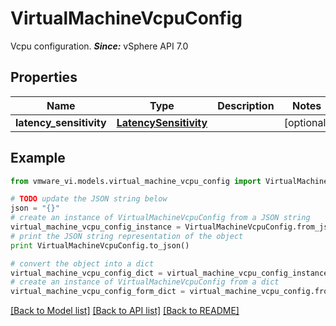# VirtualMachineVcpuConfig

Vcpu configuration.  ***Since:*** vSphere API 7.0 

## Properties
Name | Type | Description | Notes
------------ | ------------- | ------------- | -------------
**latency_sensitivity** | [**LatencySensitivity**](LatencySensitivity.md) |  | [optional] 

## Example

```python
from vmware_vi.models.virtual_machine_vcpu_config import VirtualMachineVcpuConfig

# TODO update the JSON string below
json = "{}"
# create an instance of VirtualMachineVcpuConfig from a JSON string
virtual_machine_vcpu_config_instance = VirtualMachineVcpuConfig.from_json(json)
# print the JSON string representation of the object
print VirtualMachineVcpuConfig.to_json()

# convert the object into a dict
virtual_machine_vcpu_config_dict = virtual_machine_vcpu_config_instance.to_dict()
# create an instance of VirtualMachineVcpuConfig from a dict
virtual_machine_vcpu_config_form_dict = virtual_machine_vcpu_config.from_dict(virtual_machine_vcpu_config_dict)
```
[[Back to Model list]](../README.md#documentation-for-models) [[Back to API list]](../README.md#documentation-for-api-endpoints) [[Back to README]](../README.md)


